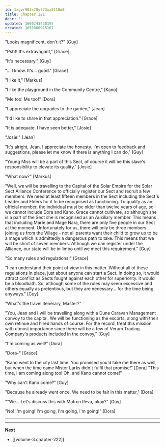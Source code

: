 ```yaml
---
id: 1zgvr903x78yt73xx0t10o8
title: Chapter 221
desc: ''
updated: 1660243430195
created: 1659860915167
---
```


"Looks magnificent, don't it?" [Guy]

"Psht! It's extravagant," [Grace]

"It's necessary." [Guy]

"... I know. It's... good." [Grace]

"I like it," [Markus]

"I like the playground in the Community Centre," [Kano]

"Me too! Me too!" [Dora]

"I appreciate the upgrades to the garden," [Jean]

"I'd like to share in that appreciation." [Grace]

"It is adequate. I have seen better," [Josie]

"Josie!" [Jean]

"It's alright, Jean. I appreciate the honesty. I'm open to feedback and suggestions, please let me know if there is anything I can do," [Guy]

"Young Miss will be a part of this Sect, of course it will be this slave's responsibility to elevate its quality." [Josie]


"What now?" [Markus]

"Well, we will be travelling to the Capital of the Solar Empire for the Solar Sect Alliance Conference to officially register our Sect and recruit a few members. We need at least fifteen members in the Sect including the Sect's Leader and Elders for it to be recognised as functioning. To qualify as an official member, the individual must be older than twelve years of age, so we cannot include Dora and Kano. Grace cannot cultivate, so although she is a part of the Sect she is recognised as an Auxiliary member. This means that including Marie and Mage Nara, there are only five people in our Sect at the moment. Unfortunately for us, there will only be three members joining us from the Village - not all parents want their child to grow up to be a mage which is admittedly a dangerous path to take. This means that we will be short of seven members. Although we can register under the Alliance, our state will be in limbo until we meet this requirement." [Guy]

"So many rules and regulations!" [Grace]

"I can understand their point of view in this matter. Without all of these regulations in place, just about anyone can start a Sect. In doing so, it would attract conflict as Sects fought against each other for superiority. It would be a bloodbath. So, although some of the rules may seem excessive and others equally as pretentious, but they are necessary... for the time being anyways." [Guy]

"What's the travel itenerary, Master?"

"You, Jean and I will be travelling along with a Dune Caravan Management convoy to the capital. We will be functioning as the escorts, along with their own retinue and hired hands of course. For the record, treat this mission with utmost importance since there will be a few of Verum Trading Company's products included in the convoy," [Guy]

"I'm coming as well!" [Dora]

"Dora-" [Grace]

"Kano went to the city last time. You promised you'd take me there as well, but when the time came Mister Larks didn't fulfil that promise!" [Dora] "This time, I am coming along too! Oh, and Kano cannot come!"

"Why can't Kano come?" [Guy]

"Because he already went once. We need to be fair in this matter," [Dora]

""We... Let's discuss this with Matron Reva, okay?" [Guy]

"No! I'm going! I'm going, I'm going, I'm going!" [Dora]

____

____

**Next**
* [[volume-3.chapter-222]]